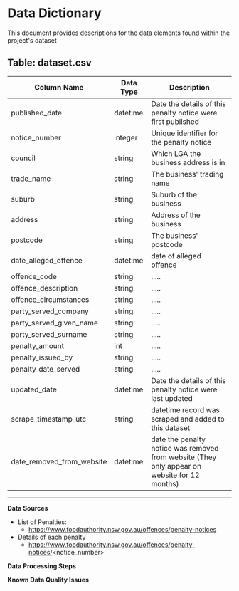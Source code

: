 # Data Dictionary

This document provides descriptions for the data elements found within the project's dataset

## Table: dataset.csv

| Column Name | Data Type | Description                                |
|--------------|-----------|----------------------------------------------------|
| published_date   | datetime  | Date the details of this penalty notice were first published |
| notice_number| integer   | Unique identifier for the penalty notice              |
| council   | string  | Which LGA the business address is in |
| trade_name   | string    | The business' trading name|
| suburb        | string    |Suburb of the business|
| address   | string  | Address of the business |
| postcode   | string  | The business' postcode |
| date_alleged_offence   | datetime  | date of alleged offence |
| offence_code   | string  | ..... |
| offence_description   | string  | ..... |
| offence_circumstances   | string  | ..... |
| party_served_company   | string  | ..... |
| party_served_given_name   | string  | ..... |
| party_served_surname   | string  | ..... |
| penalty_amount   | int  | ..... |
| penalty_issued_by   | string  | ..... |
| penalty_date_served   | string  | ..... |
| updated_date   | datetime  | Date the details of this penalty notice were last updated |
| scrape_timestamp_utc   | string  | datetime record was scraped and added to this dataset |
| date_removed_from_website   | datetime  | date the penalty notice was removed from website (They only appear on website for 12 months) |

---

**Data Sources**

* List of Penalties:
  * https://www.foodauthority.nsw.gov.au/offences/penalty-notices
* Details of each penalty
  * https://www.foodauthority.nsw.gov.au/offences/penalty-notices/<notice_number>

**Data Processing Steps**

**Known Data Quality Issues**
